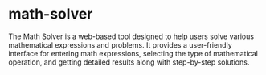# math-solver
The Math Solver is a web-based tool designed to help users solve various mathematical expressions and problems. It provides a user-friendly interface for entering math expressions, selecting the type of mathematical operation, and getting detailed results along with step-by-step solutions.
